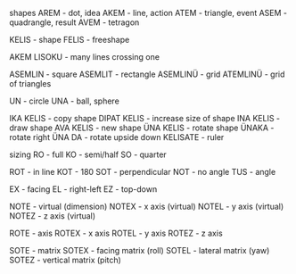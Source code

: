 shapes 
AREM - dot, idea
AKEM - line, action
ATEM - triangle, event
ASEM - quadrangle, result
AVEM - tetragon 

KELIS - shape
FELIS - freeshape

AKEM LISOKU - many lines crossing one

ASEMLIN - square
ASEMLIT - rectangle 
ASEMLINÜ - grid
ATEMLINÜ - grid of triangles 

UN - circle
UNA - ball, sphere


IKA KELIS - copy shape
DIPAT KELIS - increase size of shape
INA KELIS - draw shape
AVA KELIS - new shape
ÜNA KELIS - rotate shape
ÜNAKA - rotate right
ÜNA DA - rotate upside down
KELISATE - ruler


sizing
RO - full
KO - semi/half
SO - quarter


ROT - in line
KOT - 180
SOT - perpendicular 
NOT - no angle
TUS - angle

EX - facing
EL - right-left
EZ - top-down

NOTE - virtual (dimension)
NOTEX - x axis (virtual)
NOTEL - y axis (virtual)
NOTEZ - z axis (virtual)

ROTE - axis
ROTEX - x axis
ROTEL - y axis
ROTEZ - z axis

SOTE - matrix
SOTEX - facing matrix (roll)
SOTEL - lateral matrix (yaw)
SOTEZ - vertical matrix (pitch)
